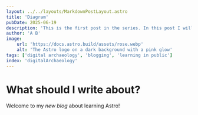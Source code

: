 ```yaml
---
layout: ../../layouts/MarkdownPostLayout.astro
title: 'Diagram'
pubDate: 2025-06-19
description: 'This is the first post in the series. In this post I will write about the amazing world of digital humanities. Stay tuned for more information...'
author: 'A B'
image:
    url: 'https://docs.astro.build/assets/rose.webp'
    alt: 'The Astro logo on a dark background with a pink glow'
tags: ['digital archaeology', 'blogging', 'learning in public']
index: 'digitalArchaeology'
---
```

# What should I write about?

Welcome to my _new blog_ about learning Astro!